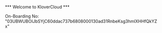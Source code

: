 *** Welcome to KloverCloud ***

On-Boarding No: &#34;03UBWUBOIJbSYjC60ddac737b6808000130ad31RnbeKsg3hmlXHHfQkYZx&#34;
